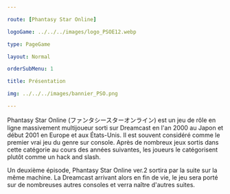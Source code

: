 ```yaml
---

route: [Phantasy Star Online]

logoGame: ../../../images/logo_PSOE12.webp

type: PageGame

layout: Normal

orderSubMenu: 1

title: Présentation

img: ../../../images/bannier_PSO.png

---
```


Phantasy Star Online (ファンタシースターオンライン) est un jeu de rôle en ligne massivement multijoueur sorti sur Dreamcast en l'an 2000 au Japon et début 2001 en Europe et aux États-Unis. Il est souvent considéré comme le premier vrai jeu du genre sur console. Après de nombreux jeux sortis dans cette catégorie au cours des années suivantes, les joueurs le catégorisent plutôt comme un hack and slash.

Un deuxième épisode, Phantasy Star Online ver.2 sortira par la suite sur la même machine. La Dreamcast arrivant alors en fin de vie, le jeu sera porté sur de nombreuses autres consoles et verra naître d'autres suites.